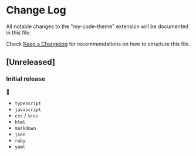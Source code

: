 # Change Log

All notable changes to the "my-code-theme" extension will be documented in this file.

Check [Keep a Changelog](http://keepachangelog.com/) for recommendations on how to structure this file.

## [Unreleased]

### Initial release
🎉
- `typescript`
- `javascript`
- `css` / `scss`
- `html`
- `markdown`
- `json`
- `ruby`
- `yaml`
